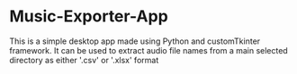 # Music-Exporter-App
 This is a simple desktop app made using Python and customTkinter framework. It can be used to extract audio file names from a main selected directory as either '.csv' or '.xlsx' format
